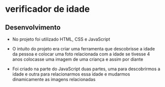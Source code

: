 # verificador de idade

## Desenvolvimento 

* No projeto foi utilizado HTML, CSS e JavaScript 

* O intuito do projeto era criar uma ferramenta que descobrisse a idade da pessoa e colocar uma foto relacionada
com a idade se tivesse 4 anos colocasse uma imagem de uma criança e assim por diante 

* Foi criado na parte do JavaScript duas partes, uma para descobrirmos a idade e outra para relacionarmos essa idade e mudarmos dinamicamente as imagens relacionadas
